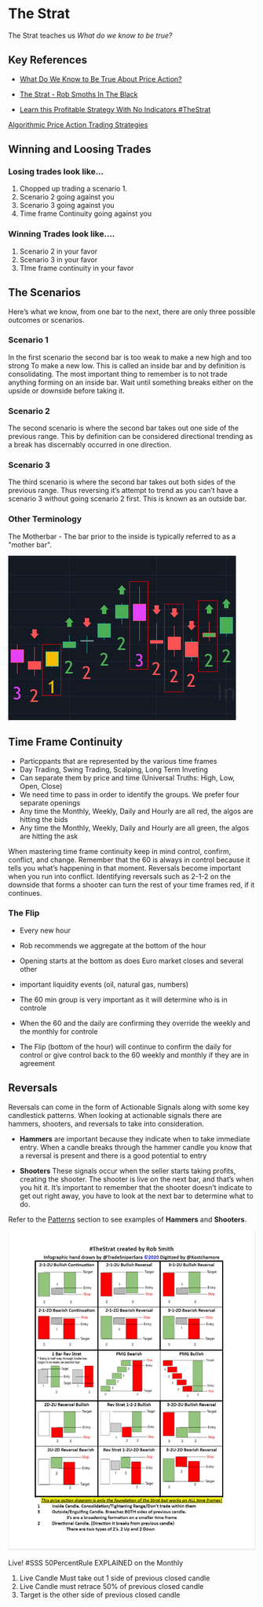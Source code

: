 # The Strat

The Strat teaches us *What do we know to be true?*

## Key References

* [What Do We Know to Be True About Price Action?](https://pro.benzinga.com/blog/how-to-trade-the-strat-with-small-accounts-with-jermaine-the-strat-soldier)

* [The Strat - Rob Smoths In The Black](https://www.youtube.com/user/smithsintheblack)

* [Learn this Profitable Strategy With No Indicators #TheStrat](https://www.youtube.com/watch?v=505mcZfeOYQ)

[Algorithmic Price Action Trading Strategies](https://www.newtraderu.com/2020/07/04/algorithmic-price-action-trading-strategies)

## Winning and Loosing Trades

### Losing trades look like...

1. Chopped up trading a scenario 1.
2. Scenario 2 going against you
3. Scenario 3 going against you
4. Time frame Continuity going against you

### Winning Trades look like....

1. Scenario 2 in your favor
2. Scenario 3 in your favor
3. TIme frame continuity in your favor

## The Scenarios

Here’s what we know, from one bar to the next, there are only three possible outcomes or scenarios.

### Scenario 1

In the first scenario the second bar is too weak to make a new high and too strong
To make a new low. This is called an inside bar and by definition is consolidating.  The most important thing to remember is to not trade anything forming on an inside bar. Wait until something breaks either on the upside or downside before taking it.

### Scenario 2

The second scenario is where the second bar takes out one side of the previous range.  This by definition can be considered directional trending as a break has discernably occurred in one direction.

### Scenario 3

The third scenario is where the second bar takes out both sides of the previous range. Thus reversing
it’s attempt to trend as you can’t have a scenario 3 without going scenario 2 first. This is
known as an outside bar.

### Other Terminology

The Motherbar - The bar prior to the inside is typically referred to as a "mother bar".

![Scenario1](./img/scenarios/ScenarioTypes.gif)

## Time Frame Continuity

* Particppants that are represented by the various time frames
* Day Trading, Swing Trading, Scalping, Long Term Inveting
* Can separate them by price and time (Universal Truths: High, Low, Open, Close)
* We need time to pass in order to identify the groups.  We prefer four separate openings
* Any time the Monthly, Weekly, Daily and Hourly are all red, the algos are hitting the bids
* Any time the Monthly, Weekly, Daily and Hourly are all green, the algos are hitting the ask

When mastering time frame continuity keep in mind control, confirm, conflict, and change. Remember that the 60 is always in control because it tells you what’s happening in that moment. Reversals become important when you run into conflict. Identifying reversals such as 2-1-2 on the downside that forms a shooter can turn the rest of your time frames red, if it continues.


### The Flip
* Every new hour
* Rob recommends we aggregate at the bottom of the hour
* Opening starts at the bottom as does Euro market closes and several other
* important liquidity events (oil, natural gas, numbers)

* The 60 min group is very important as it will determine who is in controle
* When the 60 and the daily are confirming they override the weekly and the monthly for controle
* The Flip (bottom of the hour) will continue to confirm the daily for control or give control back to the 60 weekly and monthly if they are in agreement


## Reversals

Reversals can come in the form of Actionable Signals along with some key candlestick patterns.  When looking at actionable signals there are hammers, shooters, and reversals to take into consideration.

* **Hammers** are important because they indicate when to take immediate entry. When a candle breaks through the hammer candle you know that a reversal is present and there is a good potential to entry


* **Shooters** These signals occur when the seller starts taking profits, creating the shooter. The shooter is live on the next bar, and that’s when you hit it. It’s important to remember that the shooter doesn’t indicate to get out right away, you have to look at the next bar to determine what to do.

Refer to the [Patterns](patters.md) section to see examples of **Hammers** and **Shooters**.

![Scenario1](./img/scenarios/the-strat-combo1.jpg)

Live! #SSS 50PercentRule EXPLAINED on the Monthly

1) Live Candle Must take out 1 side of previous closed candle
2) Live Candle must retrace 50% of previous closed candle
3) Target is the other side of previous closed candle
